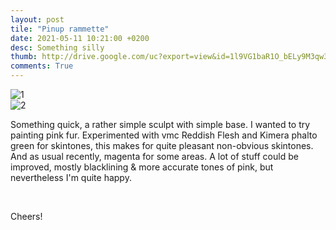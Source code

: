 ```yaml
---
layout: post
tile: "Pinup rammette"
date: 2021-05-11 10:21:00 +0200
desc: Something silly
thumb: http://drive.google.com/uc?export=view&id=1l9VG1baR1O_bELy9M3qw3ASdBaXcK88v
comments: True
---
```


![1](http://drive.google.com/uc?export=view&id=1lKIruYuzWzFB5ZZ7CgbBxmY6HgxxjTj1)	
![2](http://drive.google.com/uc?export=view&id=1lKHBbLHZ0AkztwpW2a9teId5FHq-uoCk)

Something quick, a rather simple sculpt with simple base. I wanted to try painting pink fur.
Experimented with vmc Reddish Flesh and Kimera phalto green for skintones, this makes for quite pleasant non-obvious skintones. And as usual recently, magenta for some areas.
A lot of stuff could be improved, mostly blacklining & more accurate tones of pink, but nevertheless I'm quite happy. 

&nbsp;&nbsp;&nbsp;&nbsp;&nbsp;&nbsp;&nbsp;&nbsp;


Cheers!


